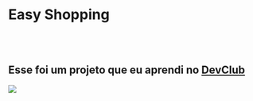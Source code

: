 <h1>Easy Shopping</h1>
<br>
<br>
<h2>Esse foi um projeto que eu aprendi no <a href="https://rodolfomori.com.br/devclub">DevClub</a></h2>

<img src="https://github.com/hosanareis/Capturadetela./blob/main/Easy-shopping/Captura%20de%20tela%202024-08-15%20214625.png"/>
